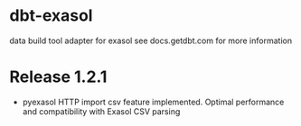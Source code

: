 # dbt-exasol
data build tool adapter for exasol
see docs.getdbt.com for more information

# Release 1.2.1

- pyexasol HTTP import csv feature implemented. Optimal performance and compatibility with Exasol CSV parsing
